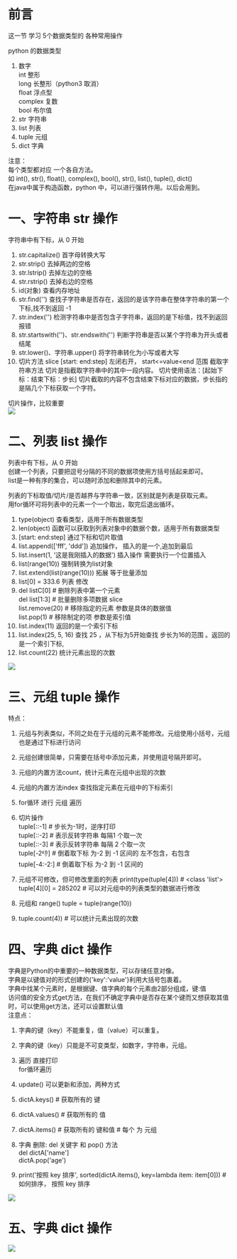 # 前言 
这一节 学习 5个数据类型的 各种常用操作

python  的数据类型  
1. 数字  
    int 整形  
    long 长整形（python3 取消）  
    float 浮点型  
    complex 复数  
    bool 布尔值  
2. str 字符串
3. list 列表
4. tuple 元组
5. dict 字典

注意：  
每个类型都对应 一个各自方法。  
如 int(), str(), float(), complex(), bool(), str(), list(), tuple(), dict()  
在java中属于构造函数，python 中，可以进行强转作用。以后会用到。

# 一、字符串 str 操作
字符串中有下标，从 0 开始

1. str.capitalize()  首字母转换大写
2. str.strip()       去掉两边的空格
3. str.lstrip()      去掉左边的空格
4. str.rstrip()      去掉右边的空格
5. id(对象)             查看内存地址
6. str.find('')       查找子字符串是否存在，返回的是该字符串在整体字符串的第一个下标,找不到返回 -1
7. str.index('')      检测字符串中是否包含子字符串，返回的是下标值，找不到返回报错
8. str.startswith('')、str.endswith('') 判断字符串是否以某个字符串为开头或者结尾
9. str.lower()、字符串.upper() 将字符串转化为小写或者大写
10. 切片方法 slice [start: end:step]  左闭右开， start<=value<end 范围  截取字符串方法
切片是指截取字符串中的其中一段内容。 切片使用语法：[起始下标：结束下标：步长] 切片截取的内容不包含结束下标对应的数据，步长指的是隔几个下标获取一个字符。

切片操作，比较重要  
![](../images/study03/strOperation.PNG)

# 二、列表 list 操作
列表中有下标，从 0 开始  
创建一个列表，只要把逗号分隔的不同的数据项使用方括号括起来即可。  
list是一种有序的集合，可以随时添加和删除其中的元素。 

列表的下标取值/切片/是否越界与字符串一致，区别就是列表是获取元素。  
用for循环可将列表中的元素一个一个取出，取完后退出循环。

1. type(object) 查看类型，适用于所有数据类型
2. len(object)  函数可以获取到列表对象中的数据个数，适用于所有数据类型
3. [start: end:step] 通过下标和切片取值
4. list.append(['fff', 'ddd']) 追加操作， 插入的是一个,追加到最后
5. list.insert(1, '这是我刚插入的数据')  插入操作 需要执行一个位置插入
6. list(range(10))  强制转换为list对象
7. list.extend(list(range(10)))  拓展  等于批量添加
8. list[0] = 333.6  列表 修改
9. del listC[0]  # 删除列表中第一个元素  
del list[1:3]  # 批量删除多项数据 slice  
list.remove(20)  # 移除指定的元素  参数是具体的数据值  
list.pop(1)  # 移除制定的项  参数是索引值
10. list.index(11)   返回的是一个索引下标
11. list.index(25, 5, 16)  查找 25 ，从下标为5开始查找 步长为16的范围 。返回的是一个索引下标,
12. list.count(22)  统计元素出现的次数

![](../images/study03/listOperation.PNG)

# 三、元组 tuple 操作
特点：
1. 元组与列表类似，不同之处在于元组的元素不能修改。元组使用小括号，元组也是通过下标进行访问
2. 元组创建很简单，只需要在括号中添加元素，并使用逗号隔开即可。  
3. 元组的内置方法count，统计元素在元组中出现的次数  
4. 元组的内置方法index 查找指定元素在元组中的下标索引  


1. for循环 进行 元组 遍历 
2. 切片操作  
tuple[::-1]  # 步长为-1时，逆序打印  
tuple[::-2]  # 表示反转字符串 每隔1 个取一次  
tuple[::-3]  # 表示反转字符串 每隔 2 个取一次  
tuple[-2:-1:]  # 倒着取下标 为-2 到 -1 区间的  左不包含，右包含  
tuple[-4:-2:]  # 倒着取下标 为-2 到 -1 区间的  
3. 元组不可修改，但可修改里面的列表
print(type(tuple[4]))  # <class 'list'>  
tuple[4][0] = 285202  # 可以对元组中的列表类型的数据进行修改  
4. 元组和 range()
tuple = tuple(range(10))
5. tuple.count(4))  # 可以统计元素出现的次数

# 四、字典 dict 操作
字典是Python的中重要的一种数据类型，可以存储任意对像。  
字典是以键值对的形式创建的{'key':'value'}利用大括号包裹着。  
字典中找某个元素时，是根据键、值字典的每个元素由2部分组成，键:值  
访问值的安全方式get方法，在我们不确定字典中是否存在某个键而又想获取其值时，可以使用get方法，还可以设置默认值  
注意点：  
1. 字典的键（key）不能重复，值（value）可以重复。  
2. 字典的键（key）只能是不可变类型，如数字，字符串，元组。  

1. 遍历
直接打印  
for循环遍历
2. update() 可以更新和添加，两种方式
3. dictA.keys()   # 获取所有的 键
4. dictA.values() # 获取所有的 值
5. dictA.items()  # 获取所有的 键和值 # 每个 为 元组
6. 字典 删除: del 关键字 和 pop() 方法  
del dictA['name']  
dictA.pop('age')  
7. print('按照 key 排序', sorted(dictA.items(), key=lambda item: item[0])) # 如何排序， 按照 key 排序

![](../images/study03/dictOperation.PNG)

# 五、字典 dict 操作

![](../images/study03/共有方法.PNG)